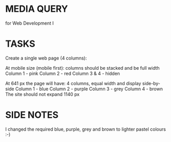 # MEDIA QUERY
 for Web Development I

# TASKS
Create a single web page (4 columns):

At mobile size (mobile first):
	columns should be stacked and be full width
	Column 1 - pink
	Column 2 - red
	Column 3 & 4 - hidden

At 641 px the page will have:
	4 columns, equal width and display side-by-side
	Column 1 - blue
	Column 2 - purple
	Column 3 - grey
	Column 4 - brown
The site should not expand 1140 px

# SIDE NOTES
I changed the required blue, purple, grey and brown to lighter pastel colours :-)